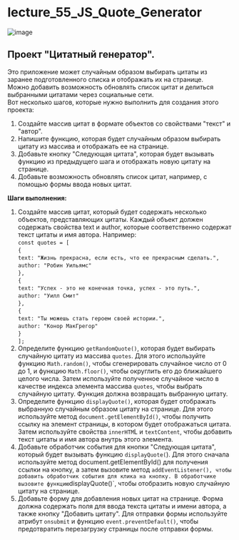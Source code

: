 # lecture_55_JS_Quote_Generator  
![image](https://user-images.githubusercontent.com/113675674/226332425-d7f55f6c-0b33-4dbe-9a68-952aa89550a8.png)  

## Проект "Цитатный генератор".
Это приложение может случайным образом выбирать цитаты из заранее подготовленного списка и отображать их на странице.  
Можно добавить возможность обновлять список цитат и делиться выбранными цитатами через социальные сети.  
Вот несколько шагов, которые нужно выполнить для создания этого проекта:  
1.	Создайте массив цитат в формате объектов со свойствами "текст" и "автор".  
2.	Напишите функцию, которая будет случайным образом выбирать цитату из массива и отображать ее на странице.  
3.	Добавьте кнопку "Следующая цитата", которая будет вызывать функцию из предыдущего шага и отображать новую цитату на странице.  
4.	Добавьте возможность обновлять список цитат, например, с помощью формы ввода новых цитат.  

**Шаги выполнения:**  
1.	Создайте массив цитат, который будет содержать несколько объектов, представляющих цитаты. Каждый объект должен содержать свойства text и author, которые соответственно содержат текст цитаты и имя автора. Например:  
`const quotes = [`  
  `{`  
    `text: "Жизнь прекрасна, если есть, что ее прекрасным сделать.",`  
    `author: "Робин Уильямс"`  
  `},`  
  `{`  
    `text: "Успех - это не конечная точка, успех - это путь.",`  
    `author: "Уилл Смит"`  
  `},`  
  `{`  
    `text: "Ты можешь стать героем своей истории.",`  
    `author: "Конор МакГрегор"`  
  `}`  
`];`  
3.	Определите функцию `getRandomQuote()`, которая будет выбирать случайную цитату из массива `quotes`. Для этого используйте функцию `Math.random()`, чтобы сгенерировать случайное число от 0 до 1, и функцию `Math.floor()`, чтобы округлить его до ближайшего целого числа. Затем используйте полученное случайное число в качестве индекса элемента массива `quotes`, чтобы выбрать случайную цитату. Функция должна возвращать выбранную цитату.  
4.	Определите функцию `displayQuote()`, которая будет отображать выбранную случайным образом цитату на странице. Для этого используйте метод `document.getElementById()`, чтобы получить ссылку на элемент страницы, в котором будет отображаться цитата. Затем используйте свойства `innerHTM`L и `textContent`, чтобы добавить текст цитаты и имя автора внутрь этого элемента.  
5.	Добавьте обработчик события для кнопки "Следующая цитата", который будет вызывать функцию `displayQuote(`). Для этого сначала используйте метод document.getElementById() для получения ссылки на кнопку, а затем вызовите метод ` addEventListener(), чтобы добавить обработчик события для клика на кнопку. В обработчике вызовите функцию `displayQuote()`, чтобы отобразить новую случайную цитату на странице.  
6.	Добавьте форму для добавления новых цитат на странице. Форма должна содержать поля для ввода текста цитаты и имени автора, а также кнопку "Добавить цитату". Для отправки формы используйте атрибут `onsubmit` и функцию `event.preventDefault()`, чтобы предотвратить перезагрузку страницы после отправки формы.  

